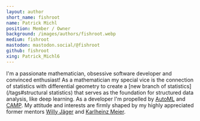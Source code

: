 ```yaml
---
layout: author
short_name: fishroot
name: Patrick Michl
position: Member / Owner
background: /images/authors/fishroot.webp
medium: fishroot
mastodon: mastodon.social/@fishroot
github: fishroot
xing: Patrick_Michl6
---
```


I'm a passionate mathematician, obsessive software developer and convinced
enthusiast! As a mathematician my special vice is the connection of statistics
with differential geometry to create a [new branch of
statistics](/tags#structural statistics) that serves as the foundation for
structured data analysis, like deep learning. As a developer I'm propelled by
[AutoML](/tags#AutoML) and [CAMP](/tags#CAMP). My attitude and interests are
firmly shaped by my highly appreciated former mentors [Willy
Jäger](https://de.wikipedia.org/wiki/Willi_J%C3%A4ger) and [Karlheinz
Meier](https://de.wikipedia.org/wiki/Karlheinz_Meier).
